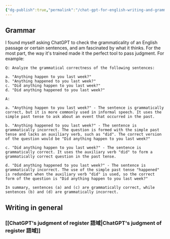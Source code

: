 ```yaml
---
{"dg-publish":true,"permalink":"/chat-gpt-for-english-writing-and-grammar/","noteIcon":"2","created":"","updated":""}
---
```


## Grammar

I found myself asking ChatGPT to check the grammaticality of an English passage or certain sentences, and am fascinated by what it thinks. For the most part, the way it's trained made it the perfect tool to pass judgment. For example:

```
Q: Analyze the grammatical correctness of the following sentences:

a. "Anything happen to you last week?"
b. "Anything happened to you last week?"
c. "Did anything happen to you last week?"
d. "Did anything happened to you last week?"

A:

a. "Anything happen to you last week?" - The sentence is grammatically correct, but it is more commonly used in informal speech. It uses the simple past tense to ask about an event that occurred in the past.

b. "Anything happened to you last week?" - The sentence is grammatically incorrect. The question is formed with the simple past tense and lacks an auxiliary verb, such as "did". The correct version of the question would be "Did anything happen to you last week?"

c. "Did anything happen to you last week?" - The sentence is grammatically correct. It uses the auxiliary verb "did" to form a grammatically correct question in the past tense.

d. "Did anything happened to you last week?" - The sentence is grammatically incorrect. The use of the simple past tense "happened" is redundant when the auxiliary verb "did" is used, so the correct form of the question is "Did anything happen to you last week?"

In summary, sentences (a) and (c) are grammatically correct, while sentences (b) and (d) are grammatically incorrect.
```

## Writing in general
### [[ChatGPT's judgment of register 語域\|ChatGPT's judgment of register 語域]]